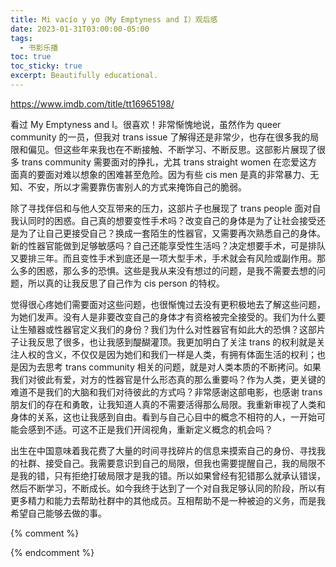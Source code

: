 ```yaml
---
title: Mi vacío y yo（My Emptyness and I）观后感
date: 2023-01-31T03:00:00-05:00
tags:
  - 书影乐播
toc: true
toc_sticky: true
excerpt: Beautifully educational.
---
```


https://www.imdb.com/title/tt16965198/

看过 My Emptyness and I。很喜欢！非常惭愧地说，虽然作为 queer community 的一员，但我对 trans issue 了解得还是非常少，也存在很多我的局限和偏见。但这些年来我也在不断接触、不断学习、不断反思。这部影片展现了很多 trans community 需要面对的挣扎，尤其 trans straight women 在恋爱这方面真的要面对难以想象的困难甚至危险。因为有些 cis men 是真的非常暴力、无知、不安，所以才需要靠伤害别人的方式来掩饰自己的脆弱。

除了寻找伴侣和与他人交互带来的压力，这部片子也展现了 trans people 面对自我认同时的困惑。自己真的想要变性手术吗？改变自己的身体是为了让社会接受还是为了让自己更接受自己？换成一套陌生的性器官，又需要再次熟悉自己的身体。新的性器官能做到足够敏感吗？自己还能享受性生活吗？决定想要手术，可是排队又要排三年。而且变性手术到底还是一项大型手术，手术就会有风险或副作用。那么多的困惑，那么多的恐惧。这些是我从来没有想过的问题，是我不需要去想的问题，所以真的让我反思了自己作为 cis person 的特权。

觉得很心疼她们需要面对这些问题，也很惭愧过去没有更积极地去了解这些问题，为她们发声。没有人是非要改变自己的身体才有资格被完全接受的。我们为什么要让生殖器或性器官定义我们的身份？我们为什么对性器官有如此大的恐惧？这部片子让我反思了很多，也让我感到醍醐灌顶。我更加明白了关注 trans 的权利就是关注人权的含义，不仅仅是因为她们和我们一样是人类，有拥有体面生活的权利；也是因为去思考 trans community 相关的问题，就是对人类本质的不断拷问。如果我们对彼此有爱，对方的性器官是什么形态真的那么重要吗？作为人类，更关键的难道不是我们的大脑和我们对待彼此的方式吗？非常感谢这部电影，也感谢 trans 朋友们的存在和勇敢，让我知道人真的不需要活得那么局限。我重新审视了人类和身体的关系，这也让我感到自由。看到与自己心目中的概念不相符的人，一开始可能会感到不适。可这不正是我们开阔视角，重新定义概念的机会吗？

出生在中国意味着我花费了大量的时间寻找碎片的信息来摸索自己的身份、寻找我的社群、接受自己。我需要意识到自己的局限，但我也需要提醒自己，我的局限不是我的错，只有拒绝打破局限才是我的错。所以如果曾经有犯错那么就承认错误，然后不断学习，不断成长。如今我终于达到了一个对自我足够认同的阶段，所以有更多精力和能力去帮助社群中的其他成员。互相帮助不是一种被迫的义务，而是我希望自己能够去做的事。

{% comment %}


{% endcomment %}
